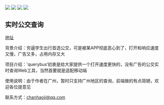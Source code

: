 [![](https://img.shields.io/badge/python-3.7.0-orange.svg)](https://www.python.org/downloads/release/python-370/)
[![](https://img.shields.io/badge/django-2.1-green.svg)](https://docs.djangoproject.com/en/2.1/releases/2.1/)
[![](https://img.shields.io/badge/bootstrap-4.1.3-blue.svg)](https://getbootstrap.com/docs/4.1/getting-started/introduction/)
[![](https://img.shields.io/badge/license-MIT-000000.svg)](https://opensource.org/licenses/MIT)

## 实时公交查询

[地址](http://bus.chanjiji.xyz)

背景介绍：穷逼学生出行首选公交，可是被某APP彻底恶心到了，打开和响应速度又慢，广告又多，占用内存又大

项目介绍：'querybus‘初衷是给大家提供一个打开速度更快的，没有广告的公交实时查询Web工具，当然首要就是适配移动端

使用说明：由于作者在广州，暂时只支持广州地区的查询，前端做的有点简陋，欢迎各位提意见

联系方式：chanhaoji@qq.com
